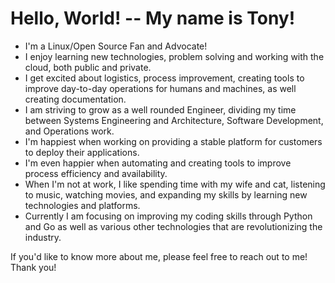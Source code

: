# Hello, World! -- My name is Tony! 

* I'm a Linux/Open Source Fan and Advocate!
* I enjoy learning new technologies, problem solving and working with the cloud, both public and private.
* I get excited about logistics, process improvement, creating tools to improve day-to-day operations for humans and machines, as well creating documentation.
* I am striving to grow as a well rounded Engineer, dividing my time between Systems Engineering and Architecture, Software Development, and Operations work.
* I'm happiest when working on providing a stable platform for customers to deploy their applications. 
* I'm even happier when automating and creating tools to improve process efficiency and availability.
* When I'm not at work, I like spending time with my wife and cat, listening to music, watching movies, and expanding my skills by learning new technologies and platforms. 
* Currently I am focusing on improving my coding skills through Python and Go as well as various other technologies that are revolutionizing the industry.

If you'd like to know more about me, please feel free to reach out to me!
Thank you!
